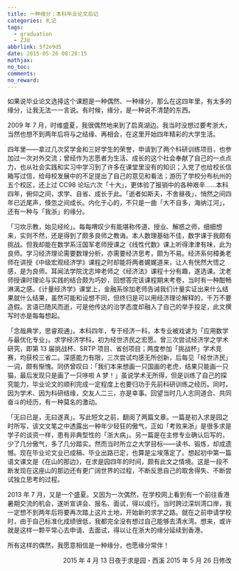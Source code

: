 ```yaml
---
title: 一种缘分：本科毕业论文后记
categories: 札记
tags:
  - graduation
  - ZJU
abbrlink: 5f2e9d5
date: 2015-05-26 08:28:15
mathjax:
no_toc:
comments:
no_reward: 
---
```

如果说毕业论文选择这个课题是一种偶然、一种缘分，那么在这四年里，有太多的缘分，让我无法一一言说。有时候，缘分，是一种说不清楚的东西。

2009 年 7 月，时维盛夏，我很偶然地来到了启真湖边。我当时没想过要考浙大，当然也想不到两年后将与之结缘、再相会，在这里开始四年精彩的大学生活。

四年里——拿过几次奖学金和三好学生的荣誉，申请到了两个科研训练项目，也参加过一次对外交流；曾经作为志愿者为生活、成长的这个社会奉献了自己的一点点力，也从社会实践和实习中学习到了许多在课堂里没有的知识；入党了也给校长信箱写过信，给母校发展中的不足提出了自己的意见和看法；游历了学校分布杭州的五个校区，还上过 CC98 论坛六次「十大」，更体验了报销中的各种艰辛……本科四年，俯仰之间，求学、自省、成长于此。「逝者如斯夫，不舍昼夜」，悄然之间四年已近尾声，倏忽之间成长。内化于心的，不只是一曲「大不自多，海纳江河」，还有一种与「我浙」的缘分。<!-- more -->

「习坎示教，始见经纶」。每每喟叹少有能堪称传道、授业、解惑之师，细细想来，实则不然，还是得到了颇多良师之教诲。本人数理基础不佳，数学课于我颇有挑战。但我却能在数学系汪国军老师授课之《线性代数》课上听得津津有味，此为良师。学习经济理论需要数理分析，亦需要经济思考，颇为不易。经济系何樟勇老师在讲授《中级宏观经济学》课程之时却能将两者娓娓道来，让人有恍然大悟之感，是为良师。耳闻法学院沈志坤老师之《经济法》课程十分有趣，遂选课。沈老师授课时理论与实践的结合颇为巧妙，回想答完该课程期末考卷，当时有一种酣畅淋漓之感。《计量经济学》课堂上，金融系徐加老师告诫我们计量实证出来什么结果就什么结果，虽然可能和设想不同，但终归是可以用经济理论解释的，千万不要造假。言语已随风而逝，可是他传达的治学态度却融入了自己的举手投足，此文撰写时亦是每每想起。

「念哉典学，思睿观通」。本科四年，专于经济一科，本专业被戏谑为「应用数学与最优化专业」。求学经济学科，初为经世济民之宏愿。曾三次尝试经济学之学术研究，即第 13 届挑战杯、SRTP 项目、省创项目；两度参加「挑战杯」学术竞赛，均获校三省二。深感能力有限，三次尝试均感无所创新，后每见「经世济民」一词，颇有惭愧。同侪曾叹曰：「我们本来想画一只国画的老虎，结果只能画一只猫，最后发现只是画了一只哆啦 A 梦！」虽说学术无所得，但是训练了自己的探究能力，毕业论文的顺利完成一定程度上也要归功于先前科研训练之经历。同时，因为学术、因为科研结缘，交友人二三，亦是幸事。回望当时几人志同道合、共同奋斗的经历，有一种莫名的激动。

「无曰已是，无曰遂真」。写此短文之前，翻阅了两篇文章。一篇是初入求是园之时所写，该文文笔之中透露出一种年少轻狂的傲气，正如「考败来浙」是很多求是学子的谈资一样，患有非典型性的「浙大病」。另一篇是在主修专业确认后写的，少了几分傲气，多了几分踏实。然而当时所立之大学目标——读书、锻炼，却成遗憾。现在毕业论文业已成稿、毕业出路已定，也算是尘埃落定了。想起初中第一篇语文课文是《在山的那边》，在求是园四年的时间，颇有此文之情境。这是一段不断发现在这座山的那边还有更广阔世界的过程，不断反思自己的取舍得失、不断尝试独立思考的过程。

2013 年 7 月，又是一个盛夏。又因为一次偶然，在学校网上看到有一个前往香港暑期交流的机会，遂听宣讲会、报名、面试，得以成行。当时跨过深圳湾口岸，我一定想不到两年后将要再次踏上这片土地，开始新的求学之路。就在之前申请学校时，由于自己标准化成绩很低，我都完全没有想过自己能够去清水湾。想来，或许就是这样一颗平常心去申请、去面试，得以让在浙大的缘分延续到香港。

所有这样的偶然，我愿意相信是一种缘分，也愿缘分常伴！

<p align="right">
2015 年 4 月 13 日夜于求是园・西溪
2015 年 5 月 26 日修改